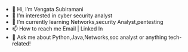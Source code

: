 - 👋 Hi, I’m Vengata Subiramani
- 👀 I’m interested in cyber security analyst
- 🌱 I’m currently learning Networks,security Analyst,pentesting
- 📫 How to reach me Email | Linked In
- 💬 Ask me about Python,Java,Networks,soc analyst or anything tech-related!


<!---
vengatasubiramani/vengatasubiramani is a ✨ special ✨ repository because its `README.md` (this file) appears on your GitHub profile.
You can click the Preview link to take a look at your changes.
--->
